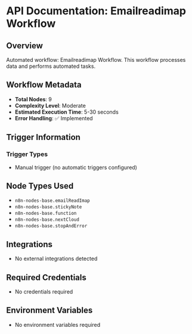 # API Documentation: Emailreadimap Workflow

## Overview
Automated workflow: Emailreadimap Workflow. This workflow processes data and performs automated tasks.

## Workflow Metadata
- **Total Nodes**: 9
- **Complexity Level**: Moderate
- **Estimated Execution Time**: 5-30 seconds
- **Error Handling**: ✅ Implemented

## Trigger Information
### Trigger Types
- Manual trigger (no automatic triggers configured)

## Node Types Used
- `n8n-nodes-base.emailReadImap`
- `n8n-nodes-base.stickyNote`
- `n8n-nodes-base.function`
- `n8n-nodes-base.nextCloud`
- `n8n-nodes-base.stopAndError`

## Integrations
- No external integrations detected

## Required Credentials
- No credentials required

## Environment Variables
- No environment variables required
